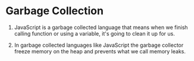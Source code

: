# Garbage Collection

1. JavaScript is a garbage collected language that means when we finish calling function or using a variable, it's going to clean it up for us.

2. In garbage collected languages like JavaScript the garbage collector freeze memory on the heap and prevents what we call memory leaks.
